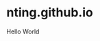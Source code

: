 # nting.github.io

<!DOCTYPE html>

<html lang="en">
<head></head>
<title>test</title>
<body>Hello World </body>
</html>
